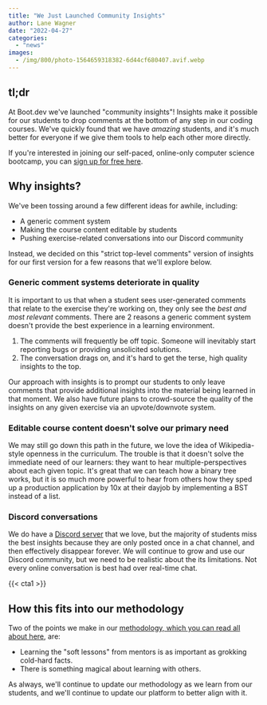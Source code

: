 ```yaml
---
title: "We Just Launched Community Insights"
author: Lane Wagner
date: "2022-04-27"
categories: 
  - "news"
images:
  - /img/800/photo-1564659318382-6d44cf680407.avif.webp
---
```


## tl;dr

At Boot.dev we've launched "community insights"! Insights make it possible for our students to drop comments at the bottom of any step in our coding courses. We've quickly found that we have *amazing* students, and it's much better for everyone if we give them tools to help each other more directly.

If you're interested in joining our self-paced, online-only computer science bootcamp, you can [sign up for free here](https://boot.dev).

## Why insights?

We've been tossing around a few different ideas for awhile, including:

* A generic comment system
* Making the course content editable by students
* Pushing exercise-related conversations into our Discord community

Instead, we decided on this "strict top-level comments" version of insights for our first version for a few reasons that we'll explore below.

### Generic comment systems deteriorate in quality

It is important to us that when a student sees user-generated comments that relate to the exercise they're working on, they only see the *best and most relevant* comments. There are 2 reasons a generic comment system doesn't provide the best experience in a learning environment.

1. The comments will frequently be off topic. Someone will inevitably start reporting bugs or providing unsolicited solutions.
2. The conversation drags on, and it's hard to get the terse, high quality insights to the top.

Our approach with insights is to prompt our students to only leave comments that provide additional insights into the material being learned in that moment. We also have future plans to crowd-source the quality of the insights on any given exercise via an upvote/downvote system.

### Editable course content doesn't solve our primary need

We may still go down this path in the future, we love the idea of Wikipedia-style openness in the curriculum. The trouble is that it doesn't solve the immediate need of our learners: they want to hear multiple-perspectives about each given topic. It's great that we can teach how a binary tree works, but it is so much more powerful to hear from others how they sped up a production application by 10x at their dayjob by implementing a BST instead of a list.

### Discord conversations

We do have a [Discord server](https://discord.gg/EEkFwbv) that we love, but the majority of students miss the best insights because they are only posted once in a chat channel, and then effectively disappear forever. We will continue to grow and use our Discord community, but we need to be realistic about the its limitations. Not every online conversation is best had over real-time chat.

{{< cta1 >}}

## How this fits into our methodology

Two of the points we make in our [methodology, which you can read all about here](/about), are:

* Learning the "soft lessons" from mentors is as important as grokking cold-hard facts.
* There is something magical about learning with others.

As always, we'll continue to update our methodology as we learn from our students, and we'll continue to update our platform to better align with it.

